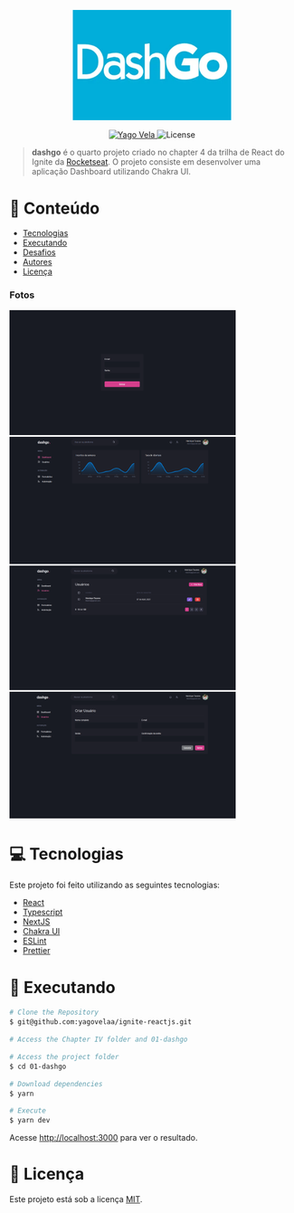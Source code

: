 <p align="center">
   <img src="https://raw.githubusercontent.com/tavareshenrique/ignite-reactjs/main/04-dashgo/src/assets/logo.png" alt="WorldTrip" width="280"/>
</p>

<p align="center">
   <a href="https://www.linkedin.com/in/yagovela/">
      <img alt="Yago Vela" src="https://img.shields.io/badge/-Yago Vela-01AEDA?style=flat&logo=Linkedin&logoColor=white" />
   </a>

  <img alt="License" src="https://img.shields.io/badge/license-MIT-01AEDA">
</p>

> **dashgo** é o quarto projeto criado no chapter 4 da trilha de React do Ignite da [Rocketseat](https://github.com/Rocketseat). O projeto consiste em desenvolver uma aplicação Dashboard utilizando Chakra UI.

# :pushpin: Conteúdo

- [Tecnologias](#computer-tecnologias)
- [Executando](#construction_worker-executando)
- [Desafios](#atom_symbol-desafios)
- [Autores](#computer-autores)
- [Licença](#closed_book-licença)

### Fotos

<div>
   <img src="https://github.com/tavareshenrique/ignite-reactjs/blob/main/04-dashgo/src/assets/previews/preview1.png?raw=true" width="400px" />

   <img src="https://github.com/tavareshenrique/ignite-reactjs/blob/main/04-dashgo/src/assets/previews/preview2.png?raw=true" width="400px" />

   <img src="https://github.com/tavareshenrique/ignite-reactjs/blob/main/04-dashgo/src/assets/previews/preview3.png?raw=true" width="400px" />

   <img src="https://github.com/tavareshenrique/ignite-reactjs/blob/main/04-dashgo/src/assets/previews/preview4.png?raw=true" width="400px" />
</div>

# :computer: Tecnologias

Este projeto foi feito utilizando as seguintes tecnologias:

- [React](https://reactjs.org/)
- [Typescript](https://www.typescriptlang.org/)
- [NextJS](https://nextjs.org/)
- [Chakra UI](https://chakra-ui.com/)
- [ESLint](https://eslint.org/)
- [Prettier](https://prettier.io/)

# :construction_worker: Executando

```bash
# Clone the Repository
$ git@github.com:yagovelaa/ignite-reactjs.git
```

```bash
# Access the Chapter IV folder and 01-dashgo
```

```bash
# Access the project folder
$ cd 01-dashgo
```

```bash
# Download dependencies
$ yarn
```

```bash
# Execute
$ yarn dev
```

Acesse <http://localhost:3000> para ver o resultado.

# :closed_book: Licença

Este projeto está sob a licença [MIT](./LICENSE).